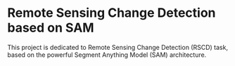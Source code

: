 # Remote Sensing Change Detection based on SAM
This project is dedicated to Remote Sensing Change Detection (RSCD) task, based on the powerful Segment Anything Model (SAM) architecture.
